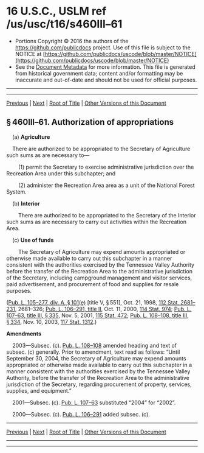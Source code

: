 ---
---

# 16 U.S.C., USLM ref /us/usc/t16/s460lll–61

* Portions Copyright © 2016 the authors of the https://github.com/publicdocs project.
  Use of this file is subject to the NOTICE at [https://github.com/publicdocs/uscode/blob/master/NOTICE](https://github.com/publicdocs/uscode/blob/master/NOTICE)
* See the [Document Metadata](././../../../../../..//README.md) for more information.
  This file is generated from historical government data; content and/or formatting may be inaccurate and out-of-date and should not be used for official purposes.

----------
----------

[Previous](./../../../../../..//us/usc/t16/ch1/schCXXIII/ptD/m__us_usc_t16_ch1_schCXXIII_ptD.md) | [Next](./../../../../../..//us/usc/t16/ch1/schCXXIV/m__us_usc_t16_ch1_schCXXIV.md) | [Root of Title](./../../../../../../) | [Other Versions of this Document](https://publicdocs.github.io/go/links?ns=uslm&ref=%2Fus%2Fusc%2Ft16%2Fs460lll%E2%80%9361)

## § 460lll–61. Authorization of appropriations

    (a) __Agriculture__ 

    There are authorized to be appropriated to the Secretary of Agriculture such sums as are necessary to—

        (1) permit the Secretary to exercise administrative jurisdiction over the Recreation Area under this subchapter; and

        (2) administer the Recreation Area area as a unit of the National Forest System.

    (b) __Interior__ 

        There are authorized to be appropriated to the Secretary of the Interior such sums as are necessary to carry out activities within the Recreation Area.

    (c) __Use of funds__ 

        The Secretary of Agriculture may expend amounts appropriated or otherwise made available to carry out this subchapter in a manner consistent with the authorities exercised by the Tennessee Valley Authority before the transfer of the Recreation Area to the administrative jurisdiction of the Secretary, including campground management and visitor services, paid advertisement, and procurement of food and supplies for resale purposes.

([Pub. L. 105–277, div. A, § 101(e)][/us/pl/105/277/s101/e] \[title V, § 551\], Oct. 21, 1998, [112 Stat. 2681–231][/us/stat/112/2681-231], 2681–326; [Pub. L. 106–291, title II][/us/pl/106/291], Oct. 11, 2000, [114 Stat. 974][/us/stat/114/974]; [Pub. L. 107–63, title III, § 335][/us/pl/107/63/s335], Nov. 5, 2001, [115 Stat. 472][/us/stat/115/472]; [Pub. L. 108–108, title III, § 334][/us/pl/108/108/s334], Nov. 10, 2003, [117 Stat. 1312][/us/stat/117/1312].)

 __Amendments__ 

    2003—Subsec. (c). [Pub. L. 108–108][/us/pl/108/108] amended heading and text of subsec. (c) generally. Prior to amendment, text read as follows: “Until September 30, 2004, the Secretary of Agriculture may expend amounts appropriated or otherwise made available to carry out this subchapter in a manner consistent with the authorities exercised by the Tennessee Valley Authority, before the transfer of the Recreation Area to the administrative jurisdiction of the Secretary, regarding procurement of property, services, supplies, and equipment.”

    2001—Subsec. (c). [Pub. L. 107–63][/us/pl/107/63] substituted “2004” for “2002”.

    2000—Subsec. (c). [Pub. L. 106–291][/us/pl/106/291] added subsec. (c).

----------

[Previous](./../../../../../..//us/usc/t16/ch1/schCXXIII/ptD/m__us_usc_t16_ch1_schCXXIII_ptD.md) | [Next](./../../../../../..//us/usc/t16/ch1/schCXXIV/m__us_usc_t16_ch1_schCXXIV.md) | [Root of Title](./../../../../../../) | [Other Versions of this Document](https://publicdocs.github.io/go/links?ns=uslm&ref=%2Fus%2Fusc%2Ft16%2Fs460lll%E2%80%9361)

----------
----------

[/us/pl/105/277/s101/e]: https://publicdocs.github.io/go/links?ns=uslm&ref=%2Fus%2Fpl%2F105%2F277%2Fs101%2Fe
[/us/stat/112/2681-231]: https://publicdocs.github.io/go/links?ns=uslm&ref=%2Fus%2Fstat%2F112%2F2681-231
[/us/pl/106/291]: https://publicdocs.github.io/go/links?ns=uslm&ref=%2Fus%2Fpl%2F106%2F291
[/us/stat/114/974]: https://publicdocs.github.io/go/links?ns=uslm&ref=%2Fus%2Fstat%2F114%2F974
[/us/pl/107/63/s335]: https://publicdocs.github.io/go/links?ns=uslm&ref=%2Fus%2Fpl%2F107%2F63%2Fs335
[/us/stat/115/472]: https://publicdocs.github.io/go/links?ns=uslm&ref=%2Fus%2Fstat%2F115%2F472
[/us/pl/108/108/s334]: https://publicdocs.github.io/go/links?ns=uslm&ref=%2Fus%2Fpl%2F108%2F108%2Fs334
[/us/stat/117/1312]: https://publicdocs.github.io/go/links?ns=uslm&ref=%2Fus%2Fstat%2F117%2F1312
[/us/pl/108/108]: https://publicdocs.github.io/go/links?ns=uslm&ref=%2Fus%2Fpl%2F108%2F108
[/us/pl/107/63]: https://publicdocs.github.io/go/links?ns=uslm&ref=%2Fus%2Fpl%2F107%2F63
[/us/pl/106/291]: https://publicdocs.github.io/go/links?ns=uslm&ref=%2Fus%2Fpl%2F106%2F291


